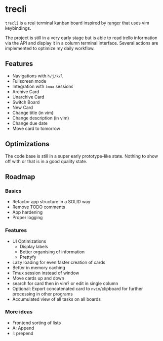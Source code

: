 # trecli

`trecli` is a real terminal kanban board inspired by [ranger](https://github.com/ranger/ranger) that uses vim keybindings.

The project is still in a very early stage but is able to read trello information via the API and display it in a column terminal interface. Several actions are implemented to optimize my daily workflow.

## Features

- Navigations with `h/j/k/l`
- Fullscreen mode
- Integration with `tmux` sessions
- Archive Card
- Unarchive Card
- Switch Board
- New Card
- Change title (in vim)
- Change description (in vim)
- Change due date
- Move card to tomorrow

## Optimizations

The code base is still in a super early prototype-like state. Nothing to show off with or that is in a good quality state.
## Roadmap

### Basics

- Refactor app structure in a SOLID way
- Remove TODO comments
- App hardening
- Proper logging

### Features

- UI Optimizations
  - Display labels
  - Better organising of information
  - Prettyfy
- Lazy loading for even faster creation of cards
- Better in memory caching
- Tmux session instead of window
- Move cards up and down
- search for card then in vim? or edit in single column
- Optional: Export concatenated card to `nvim`/clipboard for further processing in other programs
- Accumulated view of all tasks on all boards

### More ideas

- Frontend sorting of lists
- A: Append
- I: prepend

